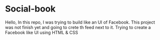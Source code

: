 # Social-book

Hello,
In this repo, I was trying to build like an UI of Facebook. This project was not finish yet and going to crete th feed next to it.
Trying to create a Facebook like UI using HTML &amp; CSS 
